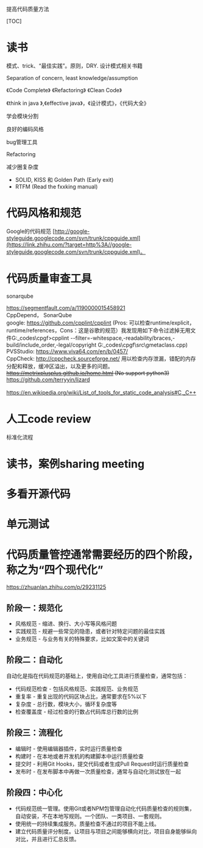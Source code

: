 提高代码质量方法

[TOC]



# 读书

模式、trick、“最佳实践”。原则，DRY. 设计模式相关书籍

Separation of concern, least knowledge/assumption

《Code Complete》
《Refactoring》
《Clean Code》

《think in java 》,《effective java》，《设计模式》，《代码大全》

学会模块分割

良好的编码风格

bug管理工具

Refactoring

减少圈复杂度

- SOLID, KISS 和 Golden Path (Early exit)
- RTFM (Read the fxxking manual)

# 代码风格和规范

Google的代码规范 [http://google-styleguide.googlecode.com/svn/trunk/cppguide.xml](https://link.zhihu.com/?target=http%3A//google-styleguide.googlecode.com/svn/trunk/cppguide.xml)。

# 代码质量审查工具

sonarqube

https://segmentfault.com/a/1190000015458921<br />CppDepend， SonarQube<br />google: https://github.com/cpplint/cpplint (Pros: 可以检查runtime/explicit， runtime/references，Cons：这是谷歌的规范）我发现用如下命令过滤掉无用文件G:\_codes\cpgf>cpplint --filter=-whitespace,-readability/braces,-build/include_order,-legal/copyright G:\_codes\cpgf\src\gmetaclass.cpp)<br />PVSStudio: https://www.viva64.com/en/b/0457/<br />CppCheck: http://cppcheck.sourceforge.net/ 用以检查内存泄漏，错配的内存分配和释放，缓冲区溢出，以及更多的问题。<br />~~https://metrixplusplus.github.io/home.html (No support python3)~~<br />https://github.com/terryyin/lizard<br /><br />https://en.wikipedia.org/wiki/List_of_tools_for_static_code_analysis#C,_C++

# 人工code review

标准化流程

# 读书，案例sharing meeting

# 多看开源代码

# 单元测试

# 代码质量管控通常需要经历的四个阶段，称之为“四个现代化”

https://zhuanlan.zhihu.com/p/29231125

## 阶段一：规范化

- 风格规范 - 缩进、换行、大小写等风格问题
- 实践规范 - 规避一些常见的隐患，或者针对特定问题的最佳实践
- 业务规范 - 与业务有关的特殊要求，比如文案中的关键词

## 阶段二：自动化

自动化是指在代码规范的基础上，使用自动化工具进行质量检查，通常包括：

- 代码规范检查 - 包括风格规范、实践规范、业务规范
- 重复率 - 重复出现的代码区块占比，通常要求在5%以下
- 复杂度 - 总行数，模块大小，循环复杂度等
- 检查覆盖度 - 经过检查的行数占代码库总行数的比例

## 阶段三：流程化

- 编辑时 - 使用编辑器插件，实时运行质量检查
- 构建时 - 在本地或者开发机的构建脚本中运行质量检查
- 提交时 - 利用Git Hooks，提交代码或者生成Pull Request时运行质量检查
- 发布时 - 在发布脚本中再做一次质量检查，通常与自动化测试放在一起

## 阶段四：中心化

- 代码规范统一管理。使用Git或者NPM包管理自动化代码质量检查的规则集，自动安装，不在本地写规则。一个团队、一类项目、一套规则。
- 使用统一的持续集成服务。质量检查不通过的项目不能上线。
- 建立代码质量评分制度。让项目与项目之间能够横向对比，项目自身能够纵向对比，并且进行汇总反馈。
